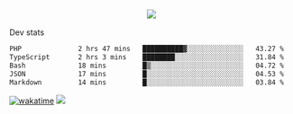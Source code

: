 <h3 align="center">
  <a href="https://github.com/spoopy2023">
      <img src="https://github-profile-trophy.vercel.app/?username=Spoopy2023&no-bg=true&no-frame=true">
  </a>
</h3>

Dev stats
<!--START_SECTION:waka-->

```txt
PHP              2 hrs 47 mins   ██████████▓░░░░░░░░░░░░░░   43.27 %
TypeScript       2 hrs 3 mins    ████████░░░░░░░░░░░░░░░░░   31.84 %
Bash             18 mins         █▒░░░░░░░░░░░░░░░░░░░░░░░   04.72 %
JSON             17 mins         █░░░░░░░░░░░░░░░░░░░░░░░░   04.53 %
Markdown         14 mins         █░░░░░░░░░░░░░░░░░░░░░░░░   03.84 %
```

<!--END_SECTION:waka-->
[![wakatime](https://wakatime.com/badge/user/018ece4c-ff65-47b1-86a2-26e4e720c978.svg)](https://wakatime.com/@mac_g)
<img src="https://camo.githubusercontent.com/935c1e1091fb0ce9d975d06263ed4bc014721cd7e52b557f59b07c85da01afe3/68747470733a2f2f6b6f6d617265762e636f6d2f67687076632f3f757365726e616d653d5843726166744d616e3532266c6162656c3d566965777326636f6c6f723d626c7565267374796c653d706c6173746963">

